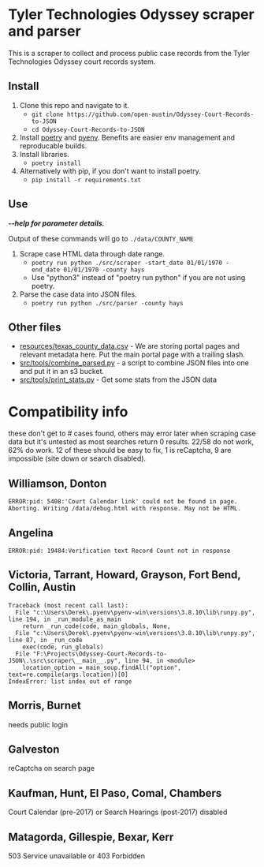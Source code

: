 # Tyler Technologies Odyssey scraper and parser

This is a scraper to collect and process public case records from the Tyler Technologies Odyssey court records system.

## Install

1. Clone this repo and navigate to it.
   - `git clone https://github.com/open-austin/Odyssey-Court-Records-to-JSON`
   - `cd Odyssey-Court-Records-to-JSON`
1. Install [poetry](https://python-poetry.org/docs/#installation) and [pyenv](https://github.com/pyenv/pyenv#installation). Benefits are easier env management and reproducable builds.
1. Install libraries.
   - `poetry install`
1. Alternatively with pip, if you don't want to install poetry.
   - `pip install -r requirements.txt`

## Use

_**--help for parameter details.**_

Output of these commands will go to `./data/COUNTY_NAME`

1. Scrape case HTML data through date range.
   - `poetry run python ./src/scraper -start_date 01/01/1970 -end_date 01/01/1970 -county hays`
   - Use "python3" instead of "poetry run python" if you are not using poetry.
1. Parse the case data into JSON files.
   - `poetry run python ./src/parser -county hays`

## Other files

- [resources/texas_county_data.csv](resources/texas_county_data.csv) - We are storing portal pages and relevant metadata here. Put the main portal page with a trailing slash.
- [src/tools/combine_parsed.py](src/tools/combine_parsed.py) - a script to combine JSON files into one and put it in an s3 bucket.
- [src/tools/print_stats.py](src/tools/print_stats.py) - Get some stats from the JSON data

# Compatibility info

these don't get to # cases found, others may error later when scraping case data but it's untested as most searches return 0 results. 22/58 do not work, 62% do work. 12 of these should be easy to fix, 1 is reCaptcha, 9 are impossible (site down or search disabled).

## Williamson, Donton

```
ERROR:pid: 5408:'Court Calendar link' could not be found in page. Aborting. Writing /data/debug.html with response. May not be HTML.
```

## Angelina

```
ERROR:pid: 19484:Verification text Record Count not in response
```

## Victoria, Tarrant, Howard, Grayson, Fort Bend, Collin, Austin

```
Traceback (most recent call last):
  File "c:\Users\Derek\.pyenv\pyenv-win\versions\3.8.10\lib\runpy.py", line 194, in _run_module_as_main
    return _run_code(code, main_globals, None,
  File "c:\Users\Derek\.pyenv\pyenv-win\versions\3.8.10\lib\runpy.py", line 87, in _run_code
    exec(code, run_globals)
  File "F:\Projects\Odyssey-Court-Records-to-JSON\.\src\scraper\__main__.py", line 94, in <module>
    location_option = main_soup.findAll("option", text=re.compile(args.location))[0]
IndexError: list index out of range
```

## Morris, Burnet

needs public login

## Galveston

reCaptcha on search page

## Kaufman, Hunt, El Paso, Comal, Chambers

Court Calendar (pre-2017) or Search Hearings (post-2017) disabled

## Matagorda, Gillespie, Bexar, Kerr

503 Service unavailable or 403 Forbidden
